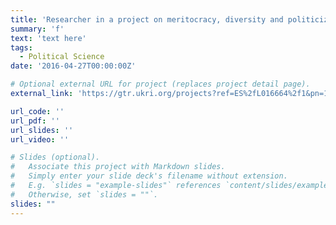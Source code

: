 ```yaml
---
title: 'Researcher in a project on meritocracy, diversity and politicization of elite civil servants in Spain'
summary: 'f'
text: 'text here'
tags:
  - Political Science
date: '2016-04-27T00:00:00Z'

# Optional external URL for project (replaces project detail page).
external_link: 'https://gtr.ukri.org/projects?ref=ES%2fL016664%2f1&pn=1&fetchSize=10&selectedSortableField=firstAuthorName&selectedSortOrder=ASC#/tabOverview'

url_code: ''
url_pdf: ''
url_slides: ''
url_video: ''

# Slides (optional).
#   Associate this project with Markdown slides.
#   Simply enter your slide deck's filename without extension.
#   E.g. `slides = "example-slides"` references `content/slides/example-slides.md`.
#   Otherwise, set `slides = ""`.
slides: ""
---
```


